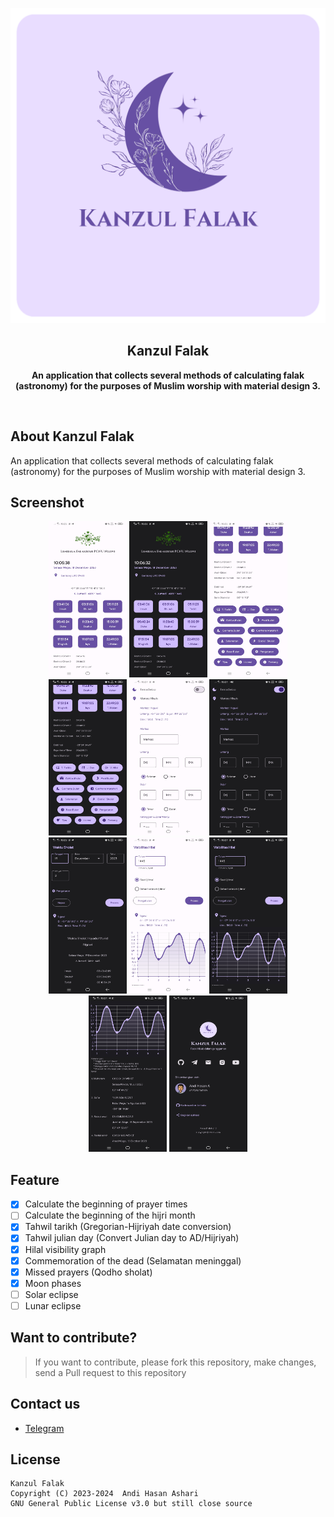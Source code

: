 <p align="center">
  <img src="./src/repo_kf.png" alt="app_banner"/>
</p>

<h2 align="center"><b>Kanzul Falak</b></h2>
<p align="center">
<b>An application that collects several methods of calculating falak (astronomy) for the purposes of Muslim worship with material design 3.</b>
<p><br>

## About Kanzul Falak

An application that collects several methods of calculating falak (astronomy) for the purposes of Muslim worship with material design 3.

## Screenshot
<div align="center">

<img width="125" height="250" src="./src/home_light1.jpg" alt="Screenshot_01" title="Screenshot_01">
<img width="125" height="250" src="./src/home_dark1.jpg" alt="Screenshot_02" title="Screenshot_02">
<img width="125" height="250" src="./src/homebottom_light1.jpg" alt="Screenshot_03" title="Screenshot_03">
<img width="125" height="250" src="./src/homebottom_dark1.jpg" alt="Screenshot_04" title="Screenshot_04">
<img width="125" height="250" src="./src/settings_light2.jpg" alt="Screenshot_05" title="Screenshot_05">
<img width="125" height="250" src="./src/settings_dark2.jpg" alt="Screenshot_06" title="Screenshot_06">
<img width="125" height="250" src="./src/sholat_atasdark3.jpg" alt="Screenshot_07" title="Screenshot_07">
<img width="125" height="250" src="./src/chart_atas_light4.jpg" alt="Screenshot_08" title="Screenshot_08">
<img width="125" height="250" src="./src/chart_atas_dark4.jpg" alt="Screenshot_09" title="Screenshot_09">
<img width="125" height="250" src="./src/chart_bawah_dark4.jpg" alt="Screenshot_10" title="Screenshot_10">
<img width="125" height="250" src="./src/about_dark5.jpg" alt="Screenshot_11" title="Screenshot_11">
</div>

## Feature

- [x] Calculate the beginning of prayer times
- [ ] Calculate the beginning of the hijri month
- [x] Tahwil tarikh (Gregorian-Hijriyah date conversion)
- [x] Tahwil julian day (Convert Julian day to AD/Hijriyah)
- [x] Hilal visibility graph
- [x] Commemoration of the dead (Selamatan meninggal)
- [x] Missed prayers (Qodho sholat)
- [x] Moon phases
- [ ] Solar eclipse
- [ ] Lunar eclipse

## Want to contribute?

> If you want to contribute, please fork this repository, make changes, send a Pull request to this repository

## Contact us

- [Telegram](https://t.me/moonelfalakiy)

## License

```
Kanzul Falak
Copyright (C) 2023-2024  Andi Hasan Ashari
GNU General Public License v3.0 but still close source
```